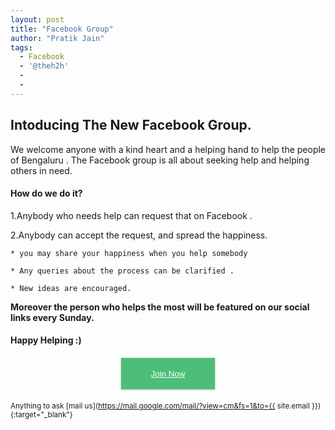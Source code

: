 ```yaml
---
layout: post
title: "Facebook Group"
author: "Pratik Jain"
tags: 
  - Facebook
  - '@theh2h'
  - 
  - 
---
```

<style>
#button-small{
  background-color: #4dbe7a; 
  width: 150px;   
  height: 50px; 
  color: #ffffff; 
  margin :20px auto; 
  border:none;
  display:block; 
  box-shadow: 0 1px 3px rgba(0,0,0,0.12), 0 1px 2px rgba(0,0,0,0.24);
  transition: all 0.3s cubic-bezier(.25,.8,.25,1);
}
#button-small:hover{
    box-shadow: 0 14px 28px rgba(0,0,0,0.25), 0 10px 10px rgba(0,0,0,0.22);
}
</style>
## Intoducing The New Facebook Group.
We welcome anyone with a kind heart and a helping hand to help the people of Bengaluru .
The Facebook group is all about seeking help and helping others in need.

#### **How do we do it?**

1.Anybody who needs help can request that on Facebook .

2.Anybody can accept the request, and spread the happiness.



    * you may share your happiness when you help somebody 

    * Any queries about the process can be clarified .

    * New ideas are encouraged.  

**Moreover the person who helps the most will be featured on our social links every Sunday.** 



#### **Happy Helping :)**

<!-- Make sure you copy the style while you copy the button -->
<a href="https://www.fb.com/groups/{{ site.fb_group }}" style="color: #fff;test-decoration:none; border:none;font-size:24px;"><button id="button-small">Join Now</button></a>


<small>Anything to ask [mail us](https://mail.google.com/mail/?view=cm&fs=1&to={{ site.email }}){:target="_blank"}</small>
